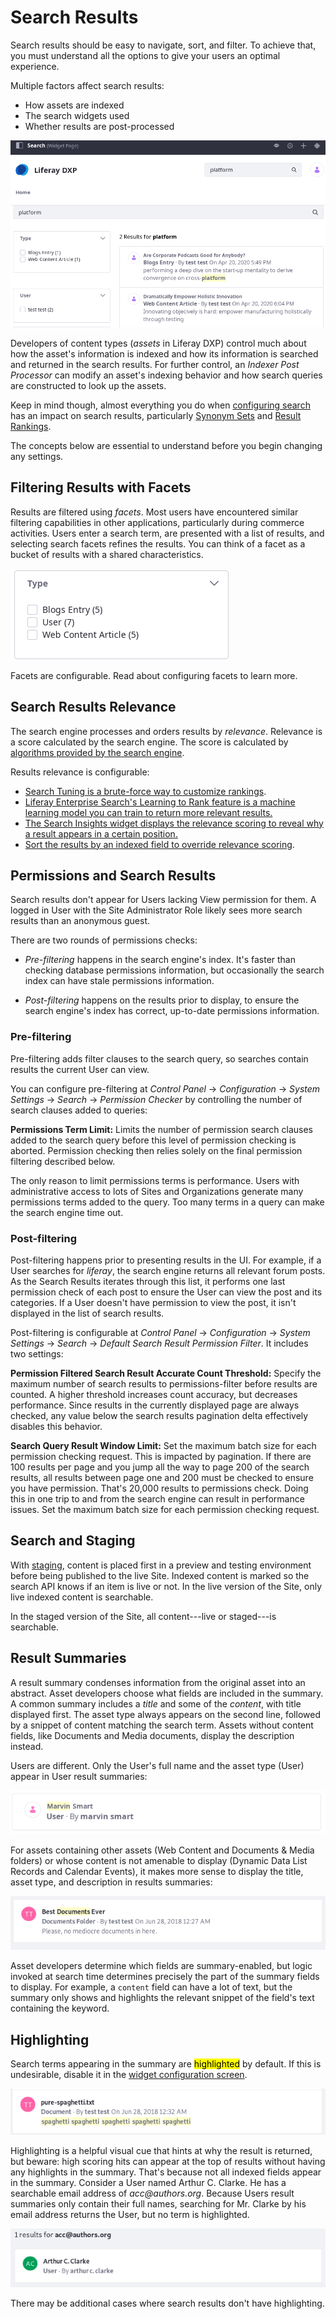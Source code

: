 # Search Results

Search results should be easy to navigate, sort, and filter. To achieve that, you must understand all the options to give your users an optimal experience.

Multiple factors affect search results:

-   How assets are indexed
-   The search widgets used
-   Whether results are post-processed

![The goal of search: return the perfect results to Users searching for content in your site.](./search-results/images/01.png)

Developers of content types (_assets_ in Liferay DXP) control much about how the asset's information is indexed and how its information is searched and returned in the search results. For further control, an _Indexer Post Processor_ can modify an asset's indexing behavior and how search queries are constructed to look up the assets.

Keep in mind though, almost everything you do when [configuring search](../../search_administration_and_tuning.md) has an impact on search results, particularly [Synonym Sets](../../search_administration_and_tuning.md) and [Result Rankings](../../search_administration_and_tuning.md).

The concepts below are essential to understand before you begin changing any settings.

## Filtering Results with Facets

Results are filtered using _facets_. Most users have encountered similar filtering capabilities in other applications, particularly during commerce activities. Users enter a search term, are presented with a list of results, and selecting search facets refines the results. You can think of a facet as a bucket of results with a shared characteristics.

![The Type facet is one of the facets provided out of the box.](./search-results/images/02.png)

Facets are configurable. Read about configuring facets<!-- Future link to facets article --> to learn more.

## Search Results Relevance

The search engine processes and orders results by _relevance_. Relevance is a score calculated by the search engine. The score is calculated by [algorithms provided by the search engine](https://www.elastic.co/guide/en/elasticsearch/guide/master/relevance-intro.html#relevance-intro).

Results relevance is configurable:

-   [Search Tuning is a brute-force way to customize rankings](../../search_administration_and_tuning.md).
-   [Liferay Enterprise Search's Learning to Rank feature is a machine learning model you can train to return more relevant results.](./../../liferay_enterprise_search.md)
-   [The Search Insights widget displays the relevance scoring to reveal why a result appears in a certain position.](../../search_administration_and_tuning.md)
-   [Sort the results by an indexed field to override relevance scoring](./sorting-search-results.md).

## Permissions and Search Results

Search results don't appear for Users lacking View permission <!-- link placeholder for Roles and Permissions --> for them. A logged in User with the Site Administrator Role likely sees more search results than an anonymous guest.

There are two rounds of permissions checks:

-   _Pre-filtering_ happens in the search engine's index. It's faster than checking database permissions information, but occasionally the search index can have stale permissions information.

-   _Post-filtering_ happens on the results prior to display, to ensure the search engine's index has correct, up-to-date permissions information.

### Pre-filtering

Pre-filtering adds filter clauses to the search query, so searches contain results the current User can view.

You can configure pre-filtering at _Control Panel_ &rarr; _Configuration_ &rarr; _System Settings_ &rarr; _Search_ &rarr; _Permission Checker_ by controlling the number of search clauses added to queries:

**Permissions Term Limit:** Limits the number of permission search clauses added to the search query before this level of permission checking is aborted. Permission checking then relies solely on the final permission filtering described below.

The only reason to limit permissions terms is performance. Users with administrative access to lots of Sites and Organizations generate many permissions terms added to the query. Too many terms in a query can make the search engine time out.

### Post-filtering

Post-filtering happens prior to presenting results in the UI. For example, if a User searches for _liferay_, the search engine returns all relevant forum posts. As the Search Results iterates through this list, it performs one last permission check of each post to ensure the User can view the post and its categories. If a User doesn't have permission to view the post, it isn't displayed in the list of search results.

Post-filtering is configurable at _Control Panel_ &rarr; _Configuration_ &rarr; _System Settings_ &rarr; _Search_ &rarr; _Default Search Result Permission Filter_. It includes two settings:

**Permission Filtered Search Result Accurate Count Threshold:** Specify the maximum number of search results to permissions-filter before results are counted. A higher threshold increases count accuracy, but decreases performance. Since results in the currently displayed page are always checked, any value below the search results pagination delta effectively disables this behavior.

**Search Query Result Window Limit:** Set the maximum batch size for each permission checking request. This is impacted by pagination. If there are 100 results per page and you jump all the way to page 200 of the search results, all results between page one and 200 must be checked to ensure you have permission. That's 20,000 results to permissions check. Doing this in one trip to and from the search engine can result in performance issues. Set the maximum batch size for each permission checking request.

## Search and Staging

With [staging](./../../../site-building/site_settings.md), content is placed first in a preview and testing environment before being published to the live Site. Indexed content is marked so the search API knows if an item is live or not. In the live version of the Site, only live indexed content is searchable.

In the staged version of the Site, all content---live or staged---is searchable.

## Result Summaries

A result summary condenses information from the original asset into an abstract. Asset developers choose what fields are included in the summary. A common summary includes a _title_ and some of the _content_, with title displayed first. The asset type always appears on the second line, followed by a snippet of content matching the search term. Assets without content fields, like Documents and Media documents, display the description instead.

Users are different. Only the User's full name and the asset type (User) appear in User result summaries:

![User summaries contain only the User's full name.](./search-results/images/03.png)

For assets containing other assets (Web Content and Documents & Media folders) or whose content is not amenable to display (Dynamic Data List Records and Calendar Events), it makes more sense to display the title, asset type, and description in results summaries:

![Documents and Media and Web Content folders include titles and descriptions in their summaries.](./search-results/images/04.png)

Asset developers determine which fields are summary-enabled, but logic invoked at search time determines precisely the part of the summary fields to display. For example, a `content` field can have a lot of text, but the summary only shows and highlights the relevant snippet of the field's text containing the keyword.

## Highlighting

Search terms appearing in the summary are <mark>highlighted</mark> by default. If this is undesirable, disable it in the [widget configuration screen](./configuring-the-search-results-widget.md).

![Some document summaries have lots of highlights if the search term matches text that appears in the summary.](./search-results/images/05.png)

Highlighting is a helpful visual cue that hints at why the result is returned, but beware: high scoring hits can appear at the top of results without having any highlights in the summary. That's because not all indexed fields appear in the summary. Consider a User named Arthur C. Clarke. He has a searchable email address of _acc@authors.org_. Because Users result summaries only contain their full names, searching for Mr. Clarke by his email address returns the User, but no term is highlighted.

![Results that match the search term won't always have highlights.](./search-results/images/06.png)

There may be additional cases where search results don't have highlighting.
